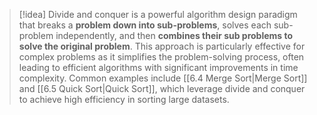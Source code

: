 > [!idea]
> Divide and conquer is a powerful algorithm design paradigm that breaks a **problem down into sub-problems**, solves each sub-problem independently, and then **combines their sub problems to solve the original problem**. This approach is particularly effective for complex problems as it simplifies the problem-solving process, often leading to efficient algorithms with significant improvements in time complexity. Common examples include [[6.4 Merge Sort|Merge Sort]] and [[6.5 Quick Sort|Quick Sort]], which leverage divide and conquer to achieve high efficiency in sorting large datasets.

